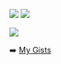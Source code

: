 ![](http://github-profile-summary-cards.vercel.app/api/cards/stats?username=a3r0id&theme=transparent) ![](http://github-profile-summary-cards.vercel.app/api/cards/most-commit-language?username=a3r0id&theme=transparent)

![](http://github-profile-summary-cards.vercel.app/api/cards/profile-details?username=a3r0id&theme=transparent)

➡️ [My Gists](https://gist.github.com/a3r0id)
